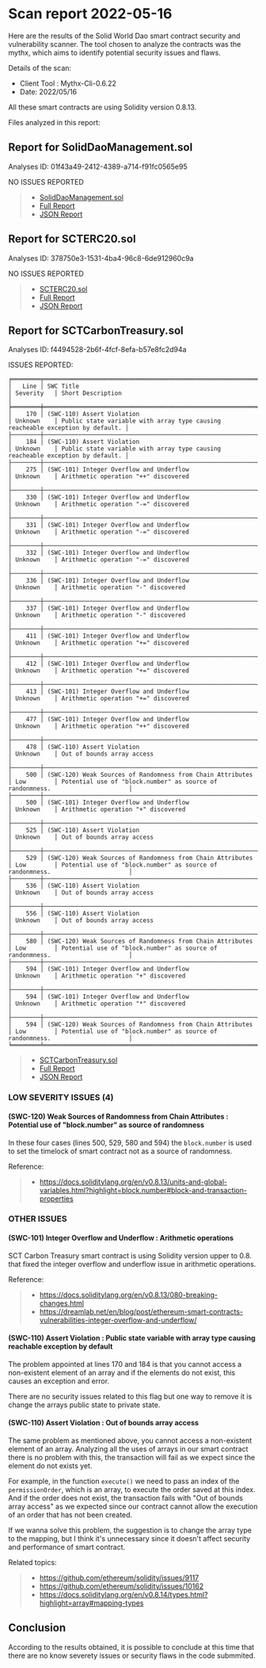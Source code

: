 # Scan report 2022-05-16
 
Here are the results of the Solid World Dao smart contract security and vulnerability scanner. The tool chosen to analyze the contracts was the mythx, which aims to identify potential security issues and flaws.
 
Details of the scan:
 
* Client Tool : Mythx-Cli-0.6.22
* Date: 2022/05/16
 
All these smart contracts are using Solidity version 0.8.13.

Files analyzed in this report:
 
## Report for SolidDaoManagement.sol

Analyses ID: 01f43a49-2412-4389-a714-f91fc0565e95
 
NO ISSUES REPORTED

> * [SolidDaoManagement.sol](https://github.com/solid-world/solid-world-dao-contracts/blob/main/contracts/SolidDaoManagement.sol)
> * [Full Report](https://github.com/solid-world/solid-world-dao-contracts/blob/main/test-logs/SCAN_2022_05_16_Solid_Dao_Management.pdf)
> * [JSON Report](https://github.com/solid-world/solid-world-dao-contracts/blob/main/test-logs/SCAN_2022_05_16_Solid_Dao_Management.json)
 
## Report for SCTERC20.sol

Analyses ID: 378750e3-1531-4ba4-96c8-6de912960c9a 
 
NO ISSUES REPORTED
 
> * [SCTERC20.sol](https://github.com/solid-world/solid-world-dao-contracts/blob/main/contracts/SCTERC20.sol)
> * [Full Report](https://github.com/solid-world/solid-world-dao-contracts/blob/main/test-logs/SCAN_2022_05_16_SCTERC20.pdf)
> * [JSON Report](https://github.com/solid-world/solid-world-dao-contracts/blob/main/test-logs/SCAN_2022_05_16_SCTERC20.json)
 
## Report for SCTCarbonTreasury.sol

Analyses ID: f4494528-2b6f-4fcf-8efa-b57e8fc2d94a 
 
ISSUES REPORTED:
 
```
╒════════╤════════════════════════════════════════════════════════════╤════════════╤════════════════════════════════════════════════════════════════════════════════╕
│   Line │ SWC Title                                                  │ Severity   │ Short Description                                                              │
╞════════╪════════════════════════════════════════════════════════════╪════════════╪════════════════════════════════════════════════════════════════════════════════╡
│    170 │ (SWC-110) Assert Violation                                 │ Unknown    │ Public state variable with array type causing reacheable exception by default. │
├────────┼────────────────────────────────────────────────────────────┼────────────┼────────────────────────────────────────────────────────────────────────────────┤
│    184 │ (SWC-110) Assert Violation                                 │ Unknown    │ Public state variable with array type causing reacheable exception by default. │
├────────┼────────────────────────────────────────────────────────────┼────────────┼────────────────────────────────────────────────────────────────────────────────┤
│    275 │ (SWC-101) Integer Overflow and Underflow                   │ Unknown    │ Arithmetic operation "++" discovered                                           │
├────────┼────────────────────────────────────────────────────────────┼────────────┼────────────────────────────────────────────────────────────────────────────────┤
│    330 │ (SWC-101) Integer Overflow and Underflow                   │ Unknown    │ Arithmetic operation "-=" discovered                                           │
├────────┼────────────────────────────────────────────────────────────┼────────────┼────────────────────────────────────────────────────────────────────────────────┤
│    331 │ (SWC-101) Integer Overflow and Underflow                   │ Unknown    │ Arithmetic operation "-=" discovered                                           │
├────────┼────────────────────────────────────────────────────────────┼────────────┼────────────────────────────────────────────────────────────────────────────────┤
│    332 │ (SWC-101) Integer Overflow and Underflow                   │ Unknown    │ Arithmetic operation "-=" discovered                                           │
├────────┼────────────────────────────────────────────────────────────┼────────────┼────────────────────────────────────────────────────────────────────────────────┤
│    336 │ (SWC-101) Integer Overflow and Underflow                   │ Unknown    │ Arithmetic operation "-" discovered                                            │
├────────┼────────────────────────────────────────────────────────────┼────────────┼────────────────────────────────────────────────────────────────────────────────┤
│    337 │ (SWC-101) Integer Overflow and Underflow                   │ Unknown    │ Arithmetic operation "-" discovered                                            │
├────────┼────────────────────────────────────────────────────────────┼────────────┼────────────────────────────────────────────────────────────────────────────────┤
│    411 │ (SWC-101) Integer Overflow and Underflow                   │ Unknown    │ Arithmetic operation "+=" discovered                                           │
├────────┼────────────────────────────────────────────────────────────┼────────────┼────────────────────────────────────────────────────────────────────────────────┤
│    412 │ (SWC-101) Integer Overflow and Underflow                   │ Unknown    │ Arithmetic operation "+=" discovered                                           │
├────────┼────────────────────────────────────────────────────────────┼────────────┼────────────────────────────────────────────────────────────────────────────────┤
│    413 │ (SWC-101) Integer Overflow and Underflow                   │ Unknown    │ Arithmetic operation "+=" discovered                                           │
├────────┼────────────────────────────────────────────────────────────┼────────────┼────────────────────────────────────────────────────────────────────────────────┤
│    477 │ (SWC-101) Integer Overflow and Underflow                   │ Unknown    │ Arithmetic operation "++" discovered                                           │
├────────┼────────────────────────────────────────────────────────────┼────────────┼────────────────────────────────────────────────────────────────────────────────┤
│    478 │ (SWC-110) Assert Violation                                 │ Unknown    │ Out of bounds array access                                                     │
├────────┼────────────────────────────────────────────────────────────┼────────────┼────────────────────────────────────────────────────────────────────────────────┤
│    500 │ (SWC-120) Weak Sources of Randomness from Chain Attributes │ Low        │ Potential use of "block.number" as source of randonmness.                      │
├────────┼────────────────────────────────────────────────────────────┼────────────┼────────────────────────────────────────────────────────────────────────────────┤
│    500 │ (SWC-101) Integer Overflow and Underflow                   │ Unknown    │ Arithmetic operation "+" discovered                                            │
├────────┼────────────────────────────────────────────────────────────┼────────────┼────────────────────────────────────────────────────────────────────────────────┤
│    525 │ (SWC-110) Assert Violation                                 │ Unknown    │ Out of bounds array access                                                     │
├────────┼────────────────────────────────────────────────────────────┼────────────┼────────────────────────────────────────────────────────────────────────────────┤
│    529 │ (SWC-120) Weak Sources of Randomness from Chain Attributes │ Low        │ Potential use of "block.number" as source of randonmness.                      │
├────────┼────────────────────────────────────────────────────────────┼────────────┼────────────────────────────────────────────────────────────────────────────────┤
│    536 │ (SWC-110) Assert Violation                                 │ Unknown    │ Out of bounds array access                                                     │
├────────┼────────────────────────────────────────────────────────────┼────────────┼────────────────────────────────────────────────────────────────────────────────┤
│    556 │ (SWC-110) Assert Violation                                 │ Unknown    │ Out of bounds array access                                                     │
├────────┼────────────────────────────────────────────────────────────┼────────────┼────────────────────────────────────────────────────────────────────────────────┤
│    580 │ (SWC-120) Weak Sources of Randomness from Chain Attributes │ Low        │ Potential use of "block.number" as source of randonmness.                      │
├────────┼────────────────────────────────────────────────────────────┼────────────┼────────────────────────────────────────────────────────────────────────────────┤
│    594 │ (SWC-101) Integer Overflow and Underflow                   │ Unknown    │ Arithmetic operation "+" discovered                                            │
├────────┼────────────────────────────────────────────────────────────┼────────────┼────────────────────────────────────────────────────────────────────────────────┤
│    594 │ (SWC-101) Integer Overflow and Underflow                   │ Unknown    │ Arithmetic operation "*" discovered                                            │
├────────┼────────────────────────────────────────────────────────────┼────────────┼────────────────────────────────────────────────────────────────────────────────┤
│    594 │ (SWC-120) Weak Sources of Randomness from Chain Attributes │ Low        │ Potential use of "block.number" as source of randonmness.                      │
╘════════╧════════════════════════════════════════════════════════════╧════════════╧════════════════════════════════════════════════════════════════════════════════╛
```

> * [SCTCarbonTreasury.sol](https://github.com/solid-world/solid-world-dao-contracts/blob/main/contracts/SCTCarbonTreasury.sol)
> * [Full Report](https://github.com/solid-world/solid-world-dao-contracts/blob/main/test-logs/SCAN_2022_05_16_Solid_Dao_Management.pdf)
> * [JSON Report](https://github.com/solid-world/solid-world-dao-contracts/blob/main/test-logs/SCAN_2022_05_16_Solid_Dao_Management.json)
 
### LOW SEVERITY ISSUES (4)
 
#### (SWC-120) Weak Sources of Randomness from Chain Attributes : Potential use of "block.number" as source of randomness
 
In these four cases (lines 500, 529, 580 and 594) the `block.number` is used to set the timelock of smart contract not as a source of randomness.

Reference:

> * https://docs.soliditylang.org/en/v0.8.13/units-and-global-variables.html?highlight=block.number#block-and-transaction-properties
 
### OTHER ISSUES
 
#### (SWC-101) Integer Overflow and Underflow : Arithmetic operations
 
SCT Carbon Treasury smart contract is using Solidity version upper to 0.8. that fixed the integer overflow and underflow issue in arithmetic operations.

Reference:

> * https://docs.soliditylang.org/en/v0.8.13/080-breaking-changes.html
> * https://dreamlab.net/en/blog/post/ethereum-smart-contracts-vulnerabilities-integer-overflow-and-underflow/
 
#### (SWC-110) Assert Violation : Public state variable with array type causing reachable exception by default
 
The problem appointed at lines 170 and 184 is that you cannot access a non-existent element of an array and if the elements do not exist, this causes an exception and error.
 
There are no security issues related to this flag but one way to remove it is change the arrays public state to private state.
 
#### (SWC-110) Assert Violation : Out of bounds array access 
 
The same problem as mentioned above, you cannot access a non-existent element of an array. Analyzing all the uses of arrays in our smart contract there is no problem with this, the transaction will fail as we expect since the element do not exists yet.
 
For example, in the function `execute()` we need to pass an index of the `permissionOrder`, which is an array, to execute the order saved at this index. And if the order does not exist, the transaction fails with "Out of bounds array access" as we expected since our contract cannot allow the execution of an order that has not been created.
 
If we wanna solve this problem, the suggestion is to change the array type to the mapping, but I think it's unnecessary since it doesn't affect security and performance of smart contract.
 
Related topics:
 
> * https://github.com/ethereum/solidity/issues/9117
> * https://github.com/ethereum/solidity/issues/10162
> * https://docs.soliditylang.org/en/v0.8.14/types.html?highlight=array#mapping-types

## Conclusion

According to the results obtained, it is possible to conclude at this time that there are no know severety issues or security flaws in the code submmited.
